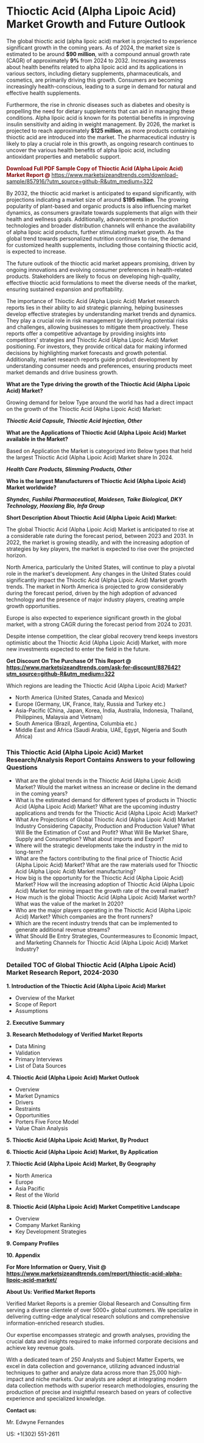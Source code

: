 <h1>Thioctic Acid (Alpha Lipoic Acid) Market Growth and Future Outlook</h1>    <p>The global thioctic acid (alpha lipoic acid) market is projected to experience significant growth in the coming years. As of 2024, the market size is estimated to be around <strong>$90 million</strong>, with a compound annual growth rate (CAGR) of approximately <strong>9%</strong> from 2024 to 2032. Increasing awareness about health benefits related to alpha lipoic acid and its applications in various sectors, including dietary supplements, pharmaceuticals, and cosmetics, are primarily driving this growth. Consumers are becoming increasingly health-conscious, leading to a surge in demand for natural and effective health supplements.</p>        <p>Furthermore, the rise in chronic diseases such as diabetes and obesity is propelling the need for dietary supplements that can aid in managing these conditions. Alpha lipoic acid is known for its potential benefits in improving insulin sensitivity and aiding in weight management. By 2026, the market is projected to reach approximately <strong>$125 million</strong>, as more products containing thioctic acid are introduced into the market. The pharmaceutical industry is likely to play a crucial role in this growth, as ongoing research continues to uncover the various health benefits of alpha lipoic acid, including antioxidant properties and metabolic support.</p>    <p><strong><span style="color: #800000;">Download Full PDF Sample Copy of Thioctic Acid (Alpha Lipoic Acid) Market Report @</span>&nbsp;</strong><a href="https://www.marketsizeandtrends.com/download-sample/857916/?utm_source=github-R&amp;utm_medium=322">https://www.marketsizeandtrends.com/download-sample/857916/?utm_source=github-R&amp;utm_medium=322</a></p>    <p>By 2032, the thioctic acid market is anticipated to expand significantly, with projections indicating a market size of around <strong>$195 million</strong>. The growing popularity of plant-based and organic products is also influencing market dynamics, as consumers gravitate towards supplements that align with their health and wellness goals. Additionally, advancements in production technologies and broader distribution channels will enhance the availability of alpha lipoic acid products, further stimulating market growth. As the global trend towards personalized nutrition continues to rise, the demand for customized health supplements, including those containing thioctic acid, is expected to increase.</p>    <p>The future outlook of the thioctic acid market appears promising, driven by ongoing innovations and evolving consumer preferences in health-related products. Stakeholders are likely to focus on developing high-quality, effective thioctic acid formulations to meet the diverse needs of the market, ensuring sustained expansion and profitability.</p></p><p>The importance of&nbsp;Thioctic Acid (Alpha Lipoic Acid) Market research reports lies in their ability to aid strategic planning, helping businesses develop effective strategies by understanding market trends and dynamics. They play a crucial role in risk management by identifying potential risks and challenges, allowing businesses to mitigate them proactively. These reports offer a competitive advantage by providing insights into competitors' strategies and Thioctic Acid (Alpha Lipoic Acid) Market positioning. For investors, they provide critical data for making informed decisions by highlighting market forecasts and growth potential. Additionally, market research reports guide product development by understanding consumer needs and preferences, ensuring products meet market demands and drive business growth.</p><p><strong>What are the&nbsp;Type driving the growth of the Thioctic Acid (Alpha Lipoic Acid) Market?</strong></p><p id="" class="">Growing demand for below Type around the world has had a direct impact on the growth of the Thioctic Acid (Alpha Lipoic Acid) Market:</p><em><strong> Thioctic Acid Capsule, Thioctic Acid Injection, Other</strong></em></p><strong>What are the&nbsp;Applications&nbsp;of Thioctic Acid (Alpha Lipoic Acid) Market available in the Market?</strong></p><p id="" class="">Based on Application the Market is categorized into Below types that held the largest Thioctic Acid (Alpha Lipoic Acid) Market share In 2024.</p><em><strong> Health Care Products, Slimming Products, Other</strong></em></p><strong>Who is the largest Manufacturers of Thioctic Acid (Alpha Lipoic Acid) Market worldwide?</strong></p><p><em><strong> Shyndec, Fushilai Pharmaceutical, Maidesen, Taike Biological, DKY Technology, Haoxiang Bio, Infa Group</strong></em></p><p id="" class=""><strong>Short Description About Thioctic Acid (Alpha Lipoic Acid) Market:</strong></p><p>The global Thioctic Acid (Alpha Lipoic Acid) Market is anticipated to rise at a considerable rate during the forecast period, between 2023 and 2031. In 2022, the market is growing steadily, and with the increasing adoption of strategies by key players, the market is expected to rise over the projected horizon.</p><p>North America, particularly the United States, will continue to play a pivotal role in the market's development. Any changes in the United States could significantly impact the Thioctic Acid (Alpha Lipoic Acid) Market growth trends. The market in North America is projected to grow considerably during the forecast period, driven by the high adoption of advanced technology and the presence of major industry players, creating ample growth opportunities.</p><p>Europe is also expected to experience significant growth in the global market, with a strong CAGR during the forecast period from 2024 to 2031.</p><p>Despite intense competition, the clear global recovery trend keeps investors optimistic about the Thioctic Acid (Alpha Lipoic Acid) Market, with more new investments expected to enter the field in the future.</p><p id="" class=""><strong>Get Discount On The Purchase Of This Report @ <a href="https://www.marketsizeandtrends.com/ask-for-discount/887642?utm_source=github-R&utm_medium=322" target="_blank">https://www.marketsizeandtrends.com/ask-for-discount/887642?utm_source=github-R&utm_medium=322</a></strong></p>Which regions are leading the Thioctic Acid (Alpha Lipoic Acid) Market?</p><ul><li>North America (United States, Canada and Mexico)</li><li>Europe (Germany, UK, France, Italy, Russia and Turkey etc.)</li><li>Asia-Pacific (China, Japan, Korea, India, Australia, Indonesia, Thailand, Philippines, Malaysia and Vietnam)</li><li>South America (Brazil, Argentina, Columbia etc.)</li><li>Middle East and Africa (Saudi Arabia, UAE, Egypt, Nigeria and South Africa)</li></ul><h3 id="" class="">This Thioctic Acid (Alpha Lipoic Acid) Market Research/Analysis Report Contains Answers to your following Questions</h3><ul><li>What are the global trends in the Thioctic Acid (Alpha Lipoic Acid) Market? Would the market witness an increase or decline in the demand in the coming years?</li><li>What is the estimated demand for different types of products in Thioctic Acid (Alpha Lipoic Acid) Market? What are the upcoming industry applications and trends for the Thioctic Acid (Alpha Lipoic Acid) Market?</li><li>What Are Projections of Global Thioctic Acid (Alpha Lipoic Acid) Market Industry Considering Capacity, Production and Production Value? What Will Be the Estimation of Cost and Profit? What Will Be Market Share, Supply and Consumption? What about imports and Export?</li><li>Where will the strategic developments take the industry in the mid to long-term?</li><li>What are the factors contributing to the final price of Thioctic Acid (Alpha Lipoic Acid) Market? What are the raw materials used for Thioctic Acid (Alpha Lipoic Acid) Market manufacturing?</li><li>How big is the opportunity for the Thioctic Acid (Alpha Lipoic Acid) Market? How will the increasing adoption of Thioctic Acid (Alpha Lipoic Acid) Market for mining impact the growth rate of the overall market?</li><li>How much is the global Thioctic Acid (Alpha Lipoic Acid) Market worth? What was the value of the market In 2020?</li><li>Who are the major players operating in the Thioctic Acid (Alpha Lipoic Acid) Market? Which companies are the front runners?</li><li>Which are the recent industry trends that can be implemented to generate additional revenue streams?</li><li>What Should Be Entry Strategies, Countermeasures to Economic Impact, and Marketing Channels for Thioctic Acid (Alpha Lipoic Acid) Market Industry?</li></ul><h3 id="" class="">Detailed TOC of Global Thioctic Acid (Alpha Lipoic Acid) Market Research Report, 2024-2030</h3><p id="" class=""><strong>1. Introduction of the Thioctic Acid (Alpha Lipoic Acid) Market</strong></p><ul><li>Overview of the Market</li><li>Scope of Report</li><li>Assumptions</li></ul><p id="" class=""><strong>2. Executive Summary</strong></p><p id="" class=""><strong>3. Research Methodology of Verified Market Reports</strong></p><ul><li>Data Mining</li><li>Validation</li><li>Primary Interviews</li><li>List of Data Sources</li></ul><p id="" class=""><strong>4. Thioctic Acid (Alpha Lipoic Acid) Market Outlook</strong></p><ul><li>Overview</li><li>Market Dynamics</li><li>Drivers</li><li>Restraints</li><li>Opportunities</li><li>Porters Five Force Model</li><li>Value Chain Analysis</li></ul><p id="" class=""><strong>5. Thioctic Acid (Alpha Lipoic Acid) Market, By Product</strong></p><p id="" class=""><strong>6. Thioctic Acid (Alpha Lipoic Acid) Market, By Application</strong></p><p id="" class=""><strong>7. Thioctic Acid (Alpha Lipoic Acid) Market, By Geography</strong></p><ul><li>North America</li><li>Europe</li><li>Asia Pacific</li><li>Rest of the World</li></ul><p id="" class=""><strong>8. Thioctic Acid (Alpha Lipoic Acid) Market Competitive Landscape</strong></p><ul><li>Overview</li><li>Company Market Ranking</li><li>Key Development Strategies</li></ul><p id="" class=""><strong>9. Company Profiles</strong></p><p id="" class=""><strong>10. Appendix</strong></p><p id="" class=""><strong>For More Information or Query, Visit @ <a href="https://www.marketsizeandtrends.com/report/thioctic-acid-alpha-lipoic-acid-market/" target="_blank">https://www.marketsizeandtrends.com/report/thioctic-acid-alpha-lipoic-acid-market/</a></strong></p><p id="" class=""><strong>About Us: Verified Market Reports</strong></p><p id="" class="">Verified Market Reports is a premier Global Research and Consulting firm serving a diverse clientele of over 5000+ global customers. We specialize in delivering cutting-edge analytical research solutions and comprehensive information-enriched research studies.</p><p id="" class="">Our expertise encompasses strategic and growth analyses, providing the crucial data and insights required to make informed corporate decisions and achieve key revenue goals.</p><p id="" class="">With a dedicated team of 250 Analysts and Subject Matter Experts, we excel in data collection and governance, utilizing advanced industrial techniques to gather and analyze data across more than 25,000 high-impact and niche markets. Our analysts are adept at integrating modern data collection methods with superior research methodologies, ensuring the production of precise and insightful research based on years of collective experience and specialized knowledge.</p><p id="" class=""><strong>Contact us:</strong></p><p id="" class="">Mr. Edwyne Fernandes</p><p id="" class="">US: +1(302) 551-2611</p>